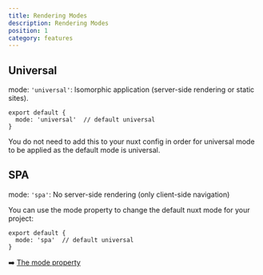```yaml
---
title: Rendering Modes
description: Rendering Modes
position: 1
category: features
---
```


## Universal

mode: `'universal'`: Isomorphic application (server-side rendering or static sites). 

```js{}[nuxt.config.js]
export default {
  mode: 'universal'  // default universal
}
```
<base-alert type="info">
You do not need to add this to your nuxt config in order for universal mode to be applied as the default mode is universal.
</base-alert>

## SPA

mode: `'spa'`: No server-side rendering (only client-side navigation)

You can use the mode property to change the default nuxt mode for your project:

```js{}[nuxt.config.js]
export default {
  mode: 'spa'  // default universal
}
```

➡️ [The mode property](/guides/configuration-glossary/configuration-mode)


